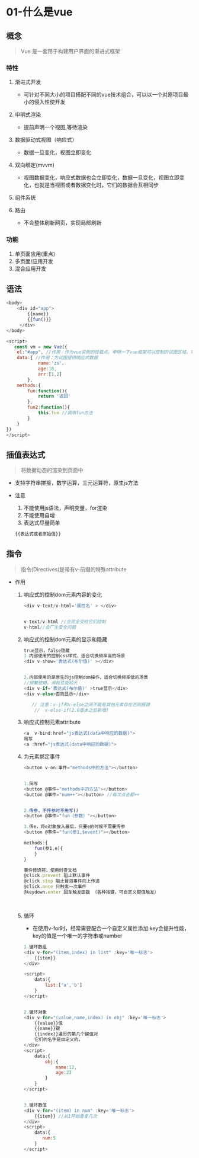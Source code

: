 # 01-什么是vue

## 概念

> Vue 是一套用于构建用户界面的渐进式框架 

### 特性

1. 渐进式开发
   + 可针对不同大小的项目搭配不同的vue技术组合，可以以一个对原项目最小的侵入性使开发

2. 申明式渲染
   + 提前声明一个视图,等待渲染

3. 数据驱动式视图（响应式）
   + 数据一旦变化，视图立即变化

4. 双向绑定(mvvm)

   + 视图数据变化，响应式数据也会立即变化，数据一旦变化，视图立即变化，也就是当视图或者数据变化时，它们的数据会互相同步

5. 组件系统

    

6. 路由

   + 不会整体刷新网页，实现局部刷新

### 功能

1. 单页面应用(重点)
2. 多页面/应用开发
3. 混合应用开发



## 语法

```js
<body>
    <div id="app">
        {{name}}
        {{fun()}}
     </div>
</body>

<script>
   const vm = new Vue({
    el:"#app", //作用：作为vue实例的挂载点，申明一下vue框架可以控制的试图区域。可传入css选择器字符串和htmlElment对象
    data:{ //作用：为试图提供响应式数据
            name:'zs'，
            age:18,
            arr:[1,2]
    	},
    methods:{
        fun:function(){
            return '返回'
        },
        fun2:function(){
            this.fun //调用fun方法
        }
    }
}) 
</script>
```



## 插值表达式

> 将数据动态的渲染到页面中

+ 支持字符串拼接，数学运算，三元运算符，原生js方法

+ 注意
  1. 不能使用js语法，声明变量，for渲染
  2. 不能使用自增
  3. 表达式尽量简单

  ```js
  {{表达式或者原始值}}
  ```



## 指令

> 指令(Directives)是带有v-前缀的特殊attribute 

+ 作用

  1. 响应式的控制dom元素内容的变化

     ```js
     <div v-text/v-html='属性名' > </div>
     
     
     v-text/v-html //会完全交给它们控制
     v-html//会厂生安全问题
     ```

  2. 响应式的控制dom元素的显示和隐藏

     ```js
     true显示，false隐藏
     1.内部使用的控制css样式，适合切换频率高的场景
     <div v-show='表达式(布尔值)' ></div>
     
     
     2.内部使用的是原生的js控制dom操作，适合切换频率低的场景
     //频繁使用，消耗性能较大
     <div v-if='表达式(布尔值)' >true显示</div>
     <div v-else>否则显示</div>
     
        // 注意：v-if和v-else之间不能有其他元素存在否则报错
         //  v-else-if(2.0版本之后新增)
     ```

  3. 响应式控制元素attribute

     ```js
     <a  v-bind:href="js表达式(data中响应的数据)"> 
     简写
     <a :href="js表达式(data中响应的数据)"> 
     ```

  4. 为元素绑定事件 

     ```js
     <button v-on:事件="methods中的方法"></button>
     
     
     1.简写
     <button @事件="methods中的方法"></button>
     <button @事件="num++"></button> //每次点击都++
     
     
     2.传参，不传参时不用写()
     <button @事件="fun（参数）"></button>
     
     3.传e，将e对象放入最后，只要e的时候不需要传参
     <button @事件="fun(参1,$event)"></button>
     
     methods:{
         fun(参1,e){
         }
     }
     
     事件修饰符，使用时查文档
     @click.prevent 阻止默认事件
     @click.stop 阻止冒泡事件向上传递
     @click.once 只触发一次事件
     @keydown.enter 回车触发函数 （各种按键，可自定义键值触发）
     ```

     ​	

  5. 循环

     + 在使用v-for时，经常需要配合一个自定义属性添加:key会提升性能，key的值是一个唯一的字符串或number

     ```js
     1.循环数组
     <div v-for="(item,index) in list" :key='唯一标志'>
         {{item}}
     </div>
     
     <script>
         data:{
             list:['a','b']
         }
     </script>
     
     
     2.循环对象
     <div v-for="(value,name,index) in obj" :key='唯一标志'>
         {{value}}值
         {{name}}键
         {{index}}遍历的第几个键值对
         它们的名字是自定义的。
     </div>
     <script>
         data:{
             obj:{
                 name:12,
                 age:23
             }
         }
     </script>
     
     
     3.循环数值
     <div v-for="(item) in num" :key='唯一标志'>
         {{item}} //从1开始重复几次
     </div>
     <script>
         data:{
            num:5
         }
     </script>
     ```

     